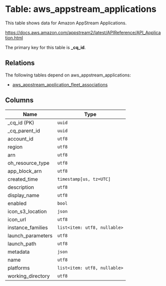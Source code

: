 # Table: aws_appstream_applications

This table shows data for Amazon AppStream Applications.

https://docs.aws.amazon.com/appstream2/latest/APIReference/API_Application.html

The primary key for this table is **_cq_id**.

## Relations

The following tables depend on aws_appstream_applications:
  - [aws_appstream_application_fleet_associations](aws_appstream_application_fleet_associations.md)

## Columns

| Name          | Type          |
| ------------- | ------------- |
|_cq_id (PK)|`uuid`|
|_cq_parent_id|`uuid`|
|account_id|`utf8`|
|region|`utf8`|
|arn|`utf8`|
|oh_resource_type|`utf8`|
|app_block_arn|`utf8`|
|created_time|`timestamp[us, tz=UTC]`|
|description|`utf8`|
|display_name|`utf8`|
|enabled|`bool`|
|icon_s3_location|`json`|
|icon_url|`utf8`|
|instance_families|`list<item: utf8, nullable>`|
|launch_parameters|`utf8`|
|launch_path|`utf8`|
|metadata|`json`|
|name|`utf8`|
|platforms|`list<item: utf8, nullable>`|
|working_directory|`utf8`|